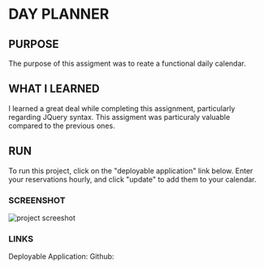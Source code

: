 # DAY PLANNER

## PURPOSE
The purpose of this assigment was to reate a functional daily calendar.

## WHAT I LEARNED
I learned a great deal while completing this assignment, particularly regarding JQuery syntax. This assigment was particuraly valuable compared to the previous ones.

## RUN
To run this project, click on the "deployable application" link below. Enter your reservations hourly, and click "update" to add them to your calendar.

### SCREENSHOT
![project screeshot](images/screenshot.png)

### LINKS
Deployable Application:
Github: 